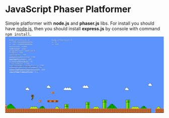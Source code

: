# JavaScript Phaser Platformer
Simple platformer with **node.js** and **phaser.js** libs. For install you should have [node.js](https://nodejs.org), then you should install **express.js** by console with command ```npm install```.
![Preview](preview.jpg?raw=true "Preview")